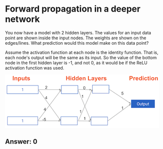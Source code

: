 # Forward propagation in a deeper network #

You now have a model with 2 hidden layers. The values for an input data point are shown inside the input nodes. The weights are shown on the edges/lines. What prediction would this model make on this data point?

Assume the activation function at each node is the identity function. That is, each node's output will be the same as its input. So the value of the bottom node in the first hidden layer is -1, and not 0, as it would be if the ReLU activation function was used.

![](2019-03-27-07-00-22.png)

## Answer: 0 ##